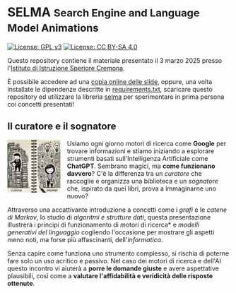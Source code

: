 # SELMA <small>Search Engine and Language Model Animations</small>

[![License: GPL v3](https://img.shields.io/badge/License-GPL%20v3-blue.svg)](http://www.gnu.org/licenses/gpl-3.0)
[![License: CC BY-SA 4.0](https://img.shields.io/badge/License-CC%20BY--SA%204.0-blue.svg)](http://creativecommons.org/licenses/by-sa/4.0/)

Questo repository contiene il materiale presentato il 3 marzo 2025 presso
l'[Istituto di Istruzione Speriore Cremona](https://www.iiscremona.edu.it/).

È possibile accedere ad una [copia online delle slide](https://mapio.github.io/selma/), 
oppure, una volta installate le dipendenze descritte in [requirements.txt](/requirements.txt), 
scaricare questo repository ed utilizzare la libreria [selma](/selma/) per sperimentare in prima persona coi concetti presentati!

## Il curatore e il sognatore 

<p align="left">
  <img src="./docs/media/ces.webp" align="left" width="120" style="margin: 0 15px 15px 0;">
</p>

Usiamo ogni giorno motori di ricerca come **Google** per trovare informazioni e
stiamo iniziando a esplorare strumenti basati sull'Intelligenza Artificiale come
**ChatGPT**. Sembrano magici, ma **come funzionano davvero**? C'è la differenza
tra un *curatore* che raccoglie e organizza una biblioteca e un *sognatore* che,
ispirato da quei libri, prova a immaginarne uno nuovo?

Attraverso una accattivante introduzione a concetti come i *grafi* e le *catene
di Markov*, lo studio di *algoritmi e strutture dati*, questa presentazione
illustrerà i principi di funzionamento di *m*otori di ricerca* e *modelli
generativi del linguaggio* cogliendo l'occasione per mostrare gli aspetti meno
noti, ma forse più affascinanti, dell'*informatica*.

Senza capire come funziona uno strumento complesso, si rischia di poterne fare
solo un uso acritico e passivo. Nel caso dei motori di ricerca e dell'AI questo
incontro vi aiuterà a **porre le domande giuste** e avere aspettative
plausibili, così come a **valutare l'affidabilità e veridicità delle risposte
ottenute**.